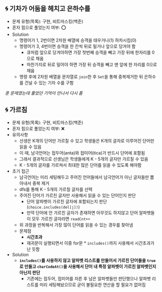 ## 🌀 기차가 어둠을 헤치고 은하수를

- 문제 유형(목록): 구현, 비트마스킹(백준)
- 혼자 힘으로 풀었는지 여부: ⭕️
- Solution
  - 명령어가 1, 2번이면 2차원 배열에 승객을 태우거나(1) 하차시킴(0)
  - 명령어가 3, 4번이면 승객을 한 칸씩 뒤로 밀거나 앞으로 당겨야 함
    - 큐처럼 앞으로 당겨야하면 가장 첫번째 승객을 빼고 가장 뒤에 한자리를 0으로 채움
    - 마찬가지로 뒤로 밀어야 하면 가장 뒤 승객을 빼고 맨 앞에 한 자리를 0으로 채움
  - 명령 후에 2차원 배열을 문자열로 `join`한 후 `Set`을 통해 중복제거한 뒤 은하수를 건널 수 있는 기차 수를 구함

*푼 문제였는데 풀었던 기억이 안나서 다시 품*

## 🌀 가르침

- 문제 유형(목록): 구현, 비트마스킹(백준)
- 혼자 힘으로 풀었는지 여부: ❌
- 유의사항
  - 선생은 K개의 단어만 가르칠 수 있고 학생들은 K개의 글자로 이루어진 단어만 읽을 수 있음
  - 이 때, 남극언어는 접두어(anta)와 접미어(tica)가 반드시 단어에 포함됨
  - 그래서 결과적으로 선생님은 학생들에게 K - 5개의 글자만 가르칠 수 있음
  - K - 5개의 글자를 가르쳐서 최대한 많은 단어를 읽을 수 있도록 해야함
- 초기 접근
  - 남극언어는 미리 세팅해두고 주어진 언어들에서 남극언어가 아닌 글자들만 뽑아내서 중복 제거
  - dfs를 통해 K - 5개의 가르칠 글자를 선택
  - 주어진 단어가 가르친 글자만 사용해서 읽을 수 있는 단어인지 판단
    - 단어 알파벳이 가르친 글자에 포함되는지 판단(`choice.includes(del[j])`)
    - 만약 단어에 안 가르친 글자가 존재하면 아무것도 하지않고 단어 알파벳들이 모두 가르친 글자라면 `readCnt++`
  - 위 과정을 반복해서 가장 많이 단어를 읽을 수 있는 경우를 찾아냄
  - 문제점
    - **시간초과**
    - 재귀문이 실행되면서 이중 for문 * `includes()`까지 사용해서 시간초과가 난 듯함
- Solution
  - **`includes()`를 사용하지 않고 알파벳 리스트를 만들어서 가르친 단어들을 `true`로 만들고 `charCodeAt()`을 사용해서 단어 내 특정 알파벳이 가르친 알파벳인지 아닌지 판단**
    - 기존에는 접두어, 접미어를 자른 후 남은 알파벳들만 판단했으나 알파벳 리스트를 미리 세팅해놨으므로 굳이 불필요한 연산을 할 필요가 없어짐